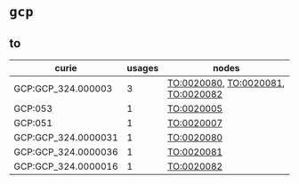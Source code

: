 # `gcp`

## to

| curie               |   usages | nodes                                                                                                                                                                     |
|---------------------|----------|---------------------------------------------------------------------------------------------------------------------------------------------------------------------------|
| GCP:GCP_324.000003  |        3 | [TO:0020080](http://purl.obolibrary.org/obo/TO_0020080), [TO:0020081](http://purl.obolibrary.org/obo/TO_0020081), [TO:0020082](http://purl.obolibrary.org/obo/TO_0020082) |
| GCP:053             |        1 | [TO:0020005](http://purl.obolibrary.org/obo/TO_0020005)                                                                                                                   |
| GCP:051             |        1 | [TO:0020007](http://purl.obolibrary.org/obo/TO_0020007)                                                                                                                   |
| GCP:GCP_324.0000031 |        1 | [TO:0020080](http://purl.obolibrary.org/obo/TO_0020080)                                                                                                                   |
| GCP:GCP_324.0000036 |        1 | [TO:0020081](http://purl.obolibrary.org/obo/TO_0020081)                                                                                                                   |
| GCP:GCP_324.0000016 |        1 | [TO:0020082](http://purl.obolibrary.org/obo/TO_0020082)                                                                                                                   |

